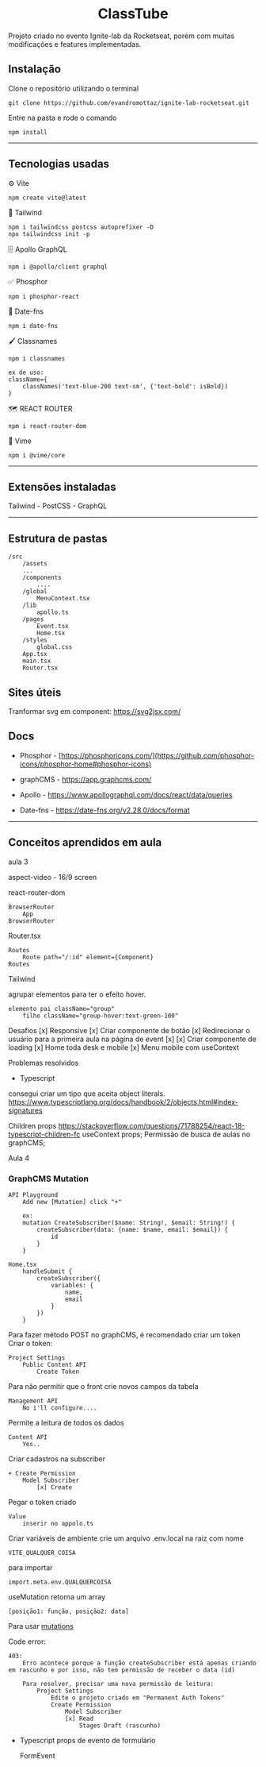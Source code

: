 <h1 align="center">ClassTube</h1>
<p>Projeto criado no evento Ignite-lab da Rocketseat, porém com muitas modificações e features implementadas.<p>

<h2>Instalação</h2>
Clone o repositório utilizando o terminal
	
	git clone https://github.com/evandromottaz/ignite-lab-rocketseat.git

Entre na pasta e rode o comando

	npm install

---

<h2>Tecnologias usadas</h2>

&#9881; Vite

	npm create vite@latest

&#127912; Tailwind

	npm i tailwindcss postcss autoprefixer -D
	npx tailwindcss init -p
	
&#128452; Apollo GraphQL

	npm i @apollo/client graphql

&#9989; Phosphor

	npm i phosphor-react

&#128197; Date-fns

	npm i date-fns

🖌️ Classnames

	npm i classnames

	ex de uso:
	className={
		classNames('text-blue-200 text-sm', {'text-bold': isBold})
	}

🗺️ REACT ROUTER

	npm i react-router-dom

🎦 Vime

	npm i @vime/core

---

<h2>Extensões instaladas</h2>
Tailwind
- PostCSS
- GraphQL

---

<h2>Estrutura de pastas</h2>

    /src
		/assets
		...
    	/components
    		....
		/global
			MenuContext.tsx
    	/lib
    		apollo.ts
    	/pages
    		Event.tsx
			Home.tsx
    	/styles
    		global.css
		App.tsx
		main.tsx
		Router.tsx

<h2>Sites úteis</h2>

Tranformar svg em component: https://svg2jsx.com/

<h2>Docs</h2>

- Phosphor - [https://phosphoricons.com/](https://github.com/phosphor-icons/phosphor-home#phosphor-icons)

- graphCMS - https://app.graphcms.com/

- Apollo - https://www.apollographql.com/docs/react/data/queries

- Date-fns - https://date-fns.org/v2.28.0/docs/format

---

<h2>Conceitos aprendidos em aula</h2>

aula 3

aspect-video - 16/9 screen

react-router-dom

	BrowserRouter
		App
	BrowserRouter

Router.tsx

	Routes
		Route path="/:id" element={Component}
	Routes

Tailwind

agrupar elementos para ter o efeito hover.

	elemento pai className="group"
		filho className="group-hover:text-green-100"


Desafios
[x] Responsive
[x] Criar componente de botão
[x] Redirecionar o usuário para a primeira aula na página de event [x]
[x] Criar componente de loading 
[x] Home toda desk e mobile 
[x] Menu mobile com useContext 

Problemas resolvidos
- Typescript

consegui criar um tipo que aceita object literals.
https://www.typescriptlang.org/docs/handbook/2/objects.html#index-signatures

Children props https://stackoverflow.com/questions/71788254/react-18-typescript-children-fc
useContext props;
Permissão de busca de aulas no graphCMS;


Aula 4
<h3 id=mutation>GraphCMS Mutation</h3>

	API Playground
		Add new [Mutation] click "+"

		ex:
		mutation CreateSubscriber($name: String!, $email: String!) {
			createSubscriber(data: {name: $name, email: $email}) {
				id
			}
		}

	Home.tsx
		handleSubmit {
			createSubscriber({
				variables: {
					name,
					email
				}
			})
		}

	

Para fazer método POST no graphCMS, é recomendado criar um token
Criar o token:

	Project Settings
		Public Content API
			Create Token

Para não permitir que o front crie novos campos da tabela

	Management API
		No i'll configure....

Permite a leitura de todos os dados

	Content API
		Yes..

Criar cadastros na subscriber

	+ Create Permission
		Model Subscriber
			[x] Create

Pegar o token criado

	Value
		inserir no appolo.ts

Criar variáveis de ambiente
crie um arquivo .env.local na raiz com nome

	VITE_QUALQUER_COISA

para importar

	import.meta.env.QUALQUERCOISA

useMutation retorna um array

	[posição1: função, posição2: data]

Para usar <a href=#mutation>mutations</a>

Code error:

	403:
		Erro acontece porque a função createSubscriber está apenas criando em rascunho e por isso, não tem permissão de receber o data (id)

		Para resolver, precisar uma nova permissão de leitura:
			Project Settings
				Edite o projeto criado em "Permanent Auth Tokens"
				Create Permission
					Model Subscriber
					[x] Read
						Stages Draft (rascunho)

- Typescript
props de evento de formulário

	FormEvent